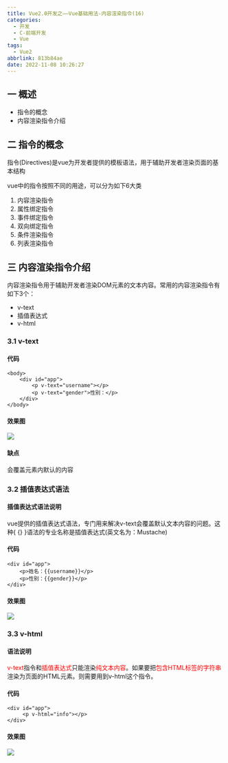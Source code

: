 ```yaml
---
title: Vue2.0开发之——Vue基础用法-内容渲染指令(16)
categories:
  - 开发
  - C-前端开发
  - Vue
tags:
  - Vue2
abbrlink: 813b84ae
date: 2022-11-08 10:26:27
---
```

## 一 概述

* 指令的概念
* 内容渲染指令介绍

<!--more-->

## 二 指令的概念

指令(Directives)是vue为开发者提供的模板语法，用于辅助开发者渲染页面的基本结构

vue中的指令按照不同的用途，可以分为如下6大类

1. 内容渲染指令
2. 属性绑定指令
3. 事件绑定指令
4. 双向绑定指令
5. 条件渲染指令
6. 列表渲染指令

## 三 内容渲染指令介绍

内容渲染指令用于辅助开发者渲染DOM元素的文本内容。常用的内容渲染指令有如下3个：

* v-text
* 插值表达式
* v-html

### 3.1 v-text

#### 代码

```
<body>
    <div id="app">
        <p v-text="username"></p>
        <p v-text="gender">性别：</p>
    </div>
</body>
```

#### 效果图
![][1]

#### 缺点 
会覆盖元素内默认的内容

### 3.2 插值表达式语法

#### 插值表达式语法说明

vue提供的插值表达式语法，专门用来解决v-text会覆盖默认文本内容的问题。这种{ {} }语法的专业名称是插值表达式(英文名为：Mustache)

#### 代码

```
<div id="app">
    <p>姓名：{{username}}</p>
    <p>性别：{{gender}}</p>
</div>
```

#### 效果图
![][2]

### 3.3 v-html

#### 语法说明

<font color=red>v-text</font>指令和<font color=red>插值表达式</font>只能渲染<font color=red>纯文本内容</font>。如果要把<font color=red>包含HTML标签的字符串</font>渲染为页面的HTML元素。则需要用到v-html这个指令。

#### 代码

```
<div id="app">
     <p v-html="info"></p>
</div>
```

#### 效果图
![][3]



[1]:https://cdn.staticaly.com/gh/PGzxc/CDN/master/blog-vue/vue02-16-v-text.png
[2]:https://cdn.staticaly.com/gh/PGzxc/CDN/master/blog-vue/vue02-16-mustache.png
[3]:https://cdn.staticaly.com/gh/PGzxc/CDN/master/blog-vue/vue02-16-v-html.png